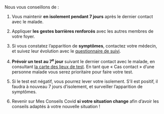 Nous vous conseillons de :

1. Vous maintenir **en isolement pendant 7 jours** après le dernier contact avec le malade.

2. Appliquer **les gestes barrières renforcés** avec les autres membres de votre foyer.

3. Si vous constatez l’apparition de **symptômes**, contactez votre médecin, et suivez leur évolution avec le [questionnaire de suivi](#suivisymptomes).

4. **Prévoir un test au 7<sup>e</sup> jour** suivant le dernier contact avec le malade, en consultant [la carte des lieux de test](https://sante.fr/cartographie-depistage-covid). En tant que « Cas contact » d’une personne malade vous serez prioritaire pour faire votre test.

5. Si le test est négatif, vous pourrez lever votre isolement. S’il est positif, il faudra à nouveau 7 jours d’isolement, et surveiller l’apparition de symptômes.

6. Revenir sur Mes Conseils Covid **si votre situation change** afin d’avoir les conseils adaptés à votre nouvelle situation !
